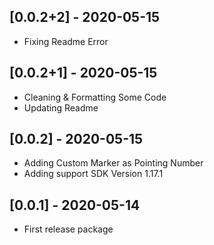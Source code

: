 ## [0.0.2+2] - 2020-05-15
 
* Fixing Readme Error

## [0.0.2+1] - 2020-05-15
 
* Cleaning & Formatting Some Code
* Updating Readme 

## [0.0.2] - 2020-05-15
 
* Adding Custom Marker as Pointing Number
* Adding support SDK Version 1.17.1

## [0.0.1] - 2020-05-14
 
* First release package